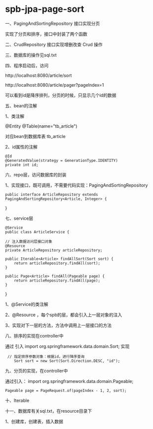 # spb-jpa-page-sort

一、PagingAndSortingRepository 接口实现分页

实现了分页和排序，接口中封装了两个函数

二、CrudRepository 接口实现增删改查 Crud 操作

三、数据库的操作见sql.txt

四、程序启动后，访问

http://localhost:8080/article/sort

http://localhost:8080/article/pager?pageIndex=1

可以看到id是降序排列，分页的时候，只显示几个id的数据

五、bean的注解

1、类注解

@Entity
@Table(name="tb_article")

对应bean到数据库表 tb_article

2、id属性的注解

    @Id
    @GeneratedValue(strategy = GenerationType.IDENTITY)
    private int id;
    
六、repo层，访问数据库的封装

1、实现接口，既可调用，不需要代码实现：PagingAndSortingRepository

    public interface ArticleRepository extends PagingAndSortingRepository<Article, Integer> {

}

七、service层

    @Service
    public class ArticleService {

    // 注入数据访问层接口对象
    @Resource
    private ArticleRepository articleRepository;

    public Iterable<Article> findAllSort(Sort sort) {
        return articleRepository.findAll(sort);
    }

    public Page<Article> findAll(Pageable page) {
        return articleRepository.findAll(page);
    }
}

1、@Service的类注解

2、@Resource ，每个spb的层，都会引入上一层对象的注入

3、实现对下一层的方法，方法中调用上一层接口的方法

八、排序的实现在controller中

通过 引入 import org.springframework.data.domain.Sort; 实现

     // 指定排序参数对象：根据id，进行降序查询
        Sort sort = new Sort(Sort.Direction.DESC, "id");
        
九、分页的实现，在controller中

通过引入： import org.springframework.data.domain.Pageable;

    Pageable page = PageRequest.of(pageIndex - 1, 2, sort);
    
十、Iterable

十一、数据库有关sql.txt，在resource目录下

1、创建库，创建表，插入数据

